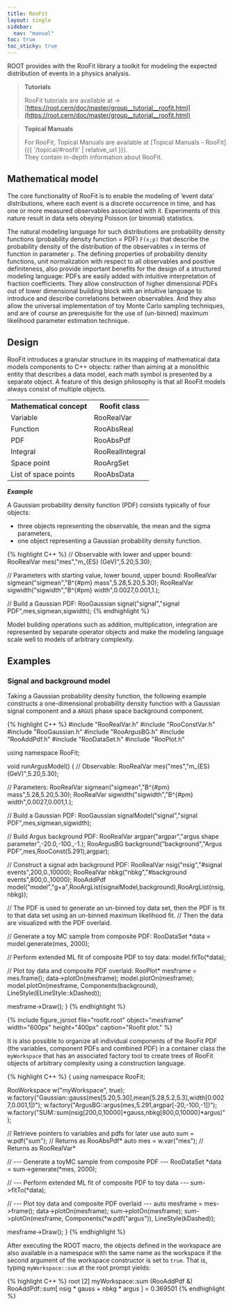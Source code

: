 ```yaml
---
title: RooFit
layout: single
sidebar:
  nav: "manual"
toc: true
toc_sticky: true
---
```


ROOT provides with the RooFit library a toolkit for modeling the expected distribution of events in a physics analysis.

> **Tutorials**
>
> RooFit tutorials are available at → [https://root.cern/doc/master/group__tutorial__roofit.html](https://root.cern/doc/master/group__tutorial__roofit.html)

> **Topical Manuals**
>
> For RooFit, Topical Manuals are available at [Topical Manuals - RooFit]({{ '/topical/#roofit' | relative_url }}).<br>
> They contain in-depth information about RooFit.


## Mathematical model

The core functionality of RooFit is to enable the modeling of ‘event data’ distributions, where each event is a discrete occurrence in time, and has one or more measured observables associated with it.
Experiments of this nature result in data sets obeying Poisson (or binomial) statistics.

The natural modeling language for such distributions are probability density functions (probability density function = PDF) `F(x;p)` that describe the probability density of the distribution of the observables `x` in terms of function in parameter `p`.
The defining properties of probability density functions, unit normalization with respect to all observables and positive definiteness, also provide important benefits for the design of a structured modeling language: PDFs are easily added with intuitive interpretation of fraction coefficients.
They allow construction of higher dimensional PDFs out of lower dimensional building block with an intuitive language to introduce and describe correlations between observables.
And they also allow the universal implementation of toy Monte Carlo sampling techniques, and are of course an prerequisite for the use of (un-binned) maximum likelihood parameter estimation technique.

## Design

RooFit introduces a granular structure in its mapping of mathematical data models components to C++ objects: rather than aiming at a monolithic entity that describes a data model, each math symbol is presented by a separate object. A feature of this design philosophy is that all RooFit models always consist of multiple objects.

<table width="100%" border="0">
  <tbody>
    <tr>
      <th scope="col">Mathematical concept</th>
      <th scope="col">Roofit class</th>
    </tr>
    <tr>
      <td>Variable</td>
      <td>RooRealVar</td>
    </tr>
    <tr>
      <td>Function</td>
      <td>RooAbsReal</td>
    </tr>
    <tr>
      <td>PDF</td>
      <td>RooAbsPdf</td>
    </tr>
    <tr>
      <td>Integral</td>
      <td>RooRealIntegral</td>
    </tr>
    <tr>
      <td>Space point</td>
      <td>RooArgSet</td>
    </tr>
    <tr>
      <td>List of space points</td>
      <td>RooAbsData</td>
    </tr>
  </tbody>
</table>

_**Example**_

A Gaussian probability density function (PDF) consists typically of four objects:
- three objects representing the observable, the mean and the sigma parameters,
- one object representing a Gaussian probability density function.

{% highlight C++ %}
// Observable with lower and upper bound:
RooRealVar mes("mes","m_{ES} (GeV)",5.20,5.30);

// Parameters with starting value, lower bound, upper bound:
RooRealVar sigmean("sigmean","B^{#pm} mass",5.28,5.20,5.30);
RooRealVar sigwidth("sigwidth","B^{#pm} width",0.0027,0.001,1.);

// Build a Gaussian PDF:
RooGaussian signal("signal","signal PDF",mes,sigmean,sigwidth);
{% endhighlight %}

Model building operations such as addition, multiplication, integration are represented by separate operator objects and make the modeling language scale well to models of arbitrary complexity.

## Examples

### Signal and background model

Taking a Gaussian probability density function, the following example constructs a one-dimensional probability density function with a Gaussian signal component and a `ARGUS` phase space background component.

{% highlight C++ %}
#include "RooRealVar.h"
#include "RooConstVar.h"
#include "RooGaussian.h"
#include "RooArgusBG.h"
#include "RooAddPdf.h"
#include "RooDataSet.h"
#include "RooPlot.h"

using namespace RooFit;

void runArgusModel() {
   // Observable:
   RooRealVar mes("mes","m_{ES} (GeV)",5.20,5.30);

   // Parameters:
   RooRealVar sigmean("sigmean","B^{#pm} mass",5.28,5.20,5.30);
   RooRealVar sigwidth("sigwidth","B^{#pm} width",0.0027,0.001,1.);

   // Build a Gaussian PDF:
   RooGaussian signalModel("signal","signal PDF",mes,sigmean,sigwidth);

   // Build Argus background PDF:
   RooRealVar argpar("argpar","argus shape parameter",-20.0,-100.,-1.);
   RooArgusBG background("background","Argus PDF",mes,RooConst(5.291),argpar);

   // Construct a signal adn background PDF:
   RooRealVar nsig("nsig","#signal events",200,0.,10000);
   RooRealVar nbkg("nbkg","#background events",800,0.,10000);
   RooAddPdf model("model","g+a",RooArgList(signalModel,background),RooArgList(nsig,nbkg));

   // The PDF is used to generate an un-binned toy data set, then the PDF is fit to that data set using an un-binned maximum likelihood fit.
   // Then the data are visualized with the PDF overlaid.

   // Generate a toy MC sample from composite PDF:
   RooDataSet *data = model.generate(mes, 2000);

   // Perform extended ML fit of composite PDF to toy data:
   model.fitTo(*data);

   // Plot toy data and composite PDF overlaid:
   RooPlot* mesframe = mes.frame();
   data->plotOn(mesframe);
   model.plotOn(mesframe);
   model.plotOn(mesframe, Components(background), LineStyle(ELineStyle::kDashed));

   mesframe->Draw();
}
{% endhighlight %}

{% include figure_jsroot
   file="roofit.root" object="mesframe" width="600px" height="400px"
   caption="Roofit plot."
%}

It is also possible to organize all individual components of the RooFit PDF (the variables, component PDFs and combined PDF) in a container class the `myWorkspace` that has an associated factory tool to create trees of RooFit objects of arbitrary complexity using a construction language.

{% highlight C++ %}
{
   using namespace RooFit;

   RooWorkspace w("myWorkspace", true);
   w.factory("Gaussian::gauss(mes[5.20,5.30],mean[5.28,5.2,5.3],width[0.0027,0.001,1])");
   w.factory("ArgusBG::argus(mes,5.291,argpar[-20,-100,-1])");
   w.factory("SUM::sum(nsig[200,0,10000]*gauss,nbkg[800,0,10000]*argus)");

   // Retrieve pointers to variables and pdfs for later use
   auto sum = w.pdf("sum"); // Returns as RooAbsPdf*
   auto mes = w.var("mes"); // Returns as RooRealVar*

   // --- Generate a toyMC sample from composite PDF ---
   RooDataSet *data = sum->generate(*mes, 2000);

   // --- Perform extended ML fit of composite PDF to toy data ---
   sum->fitTo(*data);

   // --- Plot toy data and composite PDF overlaid ---
   auto mesframe = mes->frame();
   data->plotOn(mesframe);
   sum->plotOn(mesframe);
   sum->plotOn(mesframe, Components(*w.pdf("argus")), LineStyle(kDashed));

   mesframe->Draw();
}
{% endhighlight %}

After executing the ROOT macro, the objects defined in the workspace are also available in a namespace with the same name as the workspace if the second argument of the workspace constructor is set to `true`.
That is, typing `myWorkspace::sum` at the root prompt yields:

{% highlight C++ %}
root [2] myWorkspace::sum
(RooAddPdf &) RooAddPdf::sum[ nsig * gauss + nbkg * argus ] = 0.369501
{% endhighlight %}


